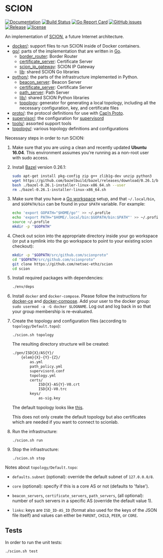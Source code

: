 # SCION

[![Documentation](https://godoc.org/github.com/scionproto/scion?status.svg)](http://godoc.org/github.com/scionproto/scion)
[![Build Status](https://badge.buildkite.com/cbb8e648c58d567991b445317d68955db5235b627dcfc97ab9.svg?branch=master)](https://buildkite.com/scionproto/scionproto)
[![Go Report Card](https://goreportcard.com/badge/github.com/scionproto/scion)](https://goreportcard.com/report/github.com/scionproto/scion)
[![GitHub issues](https://img.shields.io/github/issues/scionproto/scion/help%20wanted.svg?label=help%20wanted&color=blue)](https://github.com/scionproto/scion/issues?q=is%3Aopen+is%3Aissue+label%3A%22help+wanted%22)
[![Release](https://img.shields.io/github/release-pre/scionproto/scion.svg)](https://github.com/scionproto/scion/releases)
[![license](https://img.shields.io/github/license/scionproto/scion.svg?maxAge=2592000)](https://github.com/scionproto/scion/blob/master/LICENSE)

An implementation of [SCION](http://www.scion-architecture.net), a future
Internet architecture.

* [docker/](/docker): support files to run SCION inside of Docker
  containers.
* [go/](/go): parts of the implementation that are written in
  [Go](http://golang.org).
    * [border_router](/go/border): Border Router
    * [certificate_server](/go/cert_srv): Certificate Server
    * [scion_ip_gateway](/go/sig): SCION IP Gateway
    * [lib](/go/lib): shared SCION Go libraries
* [python/](/python): the parts of the infrastructure
  implemented in Python.
    * [beacon_server](/python/beacon_server): Beacon Server
    * [certificate_server](/python/cert_server): Certificate Server
    * [path_server](/python/path_server): Path Server
    * [lib/](/python/lib): shared SCION Python libraries
    * [topology](/python/topology): generator for generating a local topology,
        including all the necessary configuration, key, and certificate files
* [proto/](/proto): the protocol definitions for use with [Cap’n
  Proto](https://capnproto.org/).
* [supervisor/](/supervisor): the configuration for
  [supervisord](http://supervisord.org/)
* [tools/](/tools): assorted support tools
* [topology/](/topology): various topology definitions and configurations

Necessary steps in order to run SCION:

1. Make sure that you are using a clean and recently updated **Ubuntu 16.04**.
   This environment assumes you're running as a non-root user with sudo access.

1. Install [Bazel](https://bazel.build) version 0.26.1:

   ```bash
   sudo apt-get install pkg-config zip g++ zlib1g-dev unzip python3
   wget https://github.com/bazelbuild/bazel/releases/download/0.26.1/bazel-0.26.1-installer-linux-x86_64.sh
   bash ./bazel-0.26.1-installer-linux-x86_64.sh --user
   rm ./bazel-0.26.1-installer-linux-x86_64.sh
   ```

1. Make sure that you have a
   [Go workspace](https://golang.org/doc/code.html#GOPATH) setup, and that
   `~/.local/bin`, and `$GOPATH/bin` can be found in your `$PATH` variable. For example:

   ```bash
   echo 'export GOPATH="$HOME/go"' >> ~/.profile
   echo 'export PATH="$HOME/.local/bin:$GOPATH/bin:$PATH"' >> ~/.profile
   source ~/.profile
   mkdir -p "$GOPATH"
   ```

1. Check out scion into the appropriate directory inside your go workspace (or
   put a symlink into the go workspace to point to your existing scion
   checkout):

   ```bash
   mkdir -p "$GOPATH/src/github.com/scionproto"
   cd "$GOPATH/src/github.com/scionproto"
   git clone https://github.com/netsec-ethz/scion
   cd scion
   ```

1. Install required packages with dependencies:

   ```bash
   ./env/deps
   ```

1. Install `docker` and `docker-compose`. Please follow the instructions for
   [docker-ce](https://docs.docker.com/install/linux/docker-ce/ubuntu/) and
   [docker-compose](https://docs.docker.com/compose/install/). Add your user to the docker group:
   `sudo usermod -a -G docker $LOGNAME`. Log out and log back in so that your group membership is
   re-evaluated.

1. Create the topology and configuration files (according to
   `topology/Default.topo`):

   `./scion.sh topology`

   The resulting directory structure will be created:

   ```bash
   ./gen/ISD{X}/AS{Y}/
       {elem}{X}-{Y}-{Z}/
           as.yml
           path_policy.yml
           supervisord.conf
           topology.yml
           certs/
               ISD{X}-AS{Y}-V0.crt
               ISD{X}-V0.trc
           keys/
               as-sig.key
   ```

   The default topology looks like [this](doc/fig/default_topo.png).
   
   This does not only create the default topology but also certificates which are needed if you want to connect to scionlab.

1. Run the infrastructure:

    `./scion.sh run`

1. Stop the infrastructure:

    `./scion.sh stop`

Notes about `topology/Default.topo`:

* `defaults.subnet` (optional): override the default subnet of `127.0.0.0/8`.

* `core` (optional): specify if this is a core AS or not (defaults to 'false').

* `beacon_servers`, `certificate_servers`, `path_servers`, (all optional):
  number of such servers in a specific AS (override the default value 1).

* `links`: keys are `ISD_ID-AS_ID` (format also used for the keys of the JSON
  file itself) and values can either be `PARENT`, `CHILD`, `PEER`, or
  `CORE`.

## Tests

In order to run the unit tests:

  `./scion.sh test`
